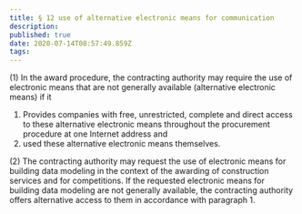 ```yaml
---
title: § 12 use of alternative electronic means for communication
description: 
published: true
date: 2020-07-14T08:57:49.859Z
tags: 
---
```


(1) In the award procedure, the contracting authority may require the use of electronic means that are not generally available (alternative electronic means) if it
1. Provides companies with free, unrestricted, complete and direct access to these alternative electronic means throughout the procurement procedure at one Internet address and
2. used these alternative electronic means themselves.

(2) The contracting authority may request the use of electronic means for building data modeling in the context of the awarding of construction services and for competitions. If the requested electronic means for building data modeling are not generally available, the contracting authority offers alternative access to them in accordance with paragraph 1.